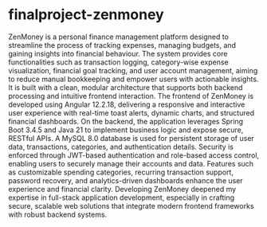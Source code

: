 # finalproject-zenmoney
ZenMoney is a personal finance management platform designed to streamline the process of tracking expenses, managing budgets, and gaining insights into financial behaviour. The system provides core functionalities such as transaction logging, category-wise expense visualization, financial goal tracking, and user account management, aiming to reduce manual bookkeeping and empower users with actionable insights. It is built with a clean, modular architecture that supports both backend processing and intuitive frontend interaction. The frontend of ZenMoney is developed using Angular 12.2.18, delivering a responsive and interactive user experience with real-time toast alerts, dynamic charts, and structured financial dashboards. On the backend, the application leverages Spring Boot 3.4.5 and Java 21 to implement business logic and expose secure, RESTful APIs. A MySQL 8.0 database is used for persistent storage of user data, transactions, categories, and authentication details. Security is enforced through JWT-based authentication and role-based access control, enabling users to securely manage their accounts and data. Features such as customizable spending categories, recurring transaction support, password recovery, and analytics-driven dashboards enhance the user experience and financial clarity. Developing ZenMoney deepened my expertise in full-stack application development, especially in crafting secure, scalable web solutions that integrate modern frontend frameworks with robust backend systems.
